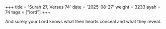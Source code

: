 +++
title = 'Surah 27, Verses 74'
date = '2025-08-27'
weight = 3233
ayah = 74
tags = ["lord"]
+++

And surely your Lord knows what their hearts conceal and what they reveal.
